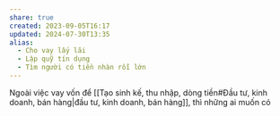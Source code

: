```yaml
---
share: true
created: 2023-09-05T16:17
updated: 2024-07-30T13:35
alias:
  - Cho vay lấy lãi
  - Lập quỹ tín dụng
  - Tìm người có tiền nhàn rỗi lớn
---
```

Ngoài việc vay vốn để [[Tạo sinh kế, thu nhập, dòng tiền#Đầu tư, kinh doanh, bán hàng|đầu tư, kinh doanh, bán hàng]], thì những ai muốn có 